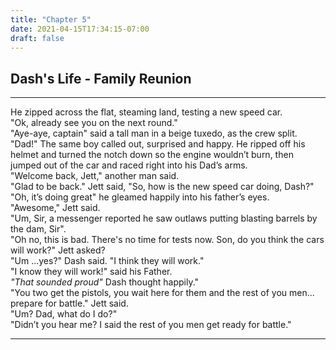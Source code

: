 ```yaml
---
title: "Chapter 5"
date: 2021-04-15T17:34:15-07:00
draft: false
---
```

## Dash's Life - Family Reunion
---
He zipped across the flat, steaming land, testing a new speed car.  
"Ok, already see you on the next round."  
"Aye-aye, captain" said a tall man in a beige tuxedo, as the crew split.  
"Dad!" The same boy called out, surprised and happy. He ripped off his helmet and turned the notch down so                       the engine wouldn’t burn, then jumped out of the car and raced right into his Dad’s arms.  
"Welcome back, Jett," another man said.  
"Glad to be back." Jett said, "So, how is the new speed car doing, Dash?"  
"Oh, it’s doing great" he gleamed happily into his father’s eyes.  
"Awesome," Jett said.  
"Um, Sir, a messenger reported he saw outlaws putting blasting barrels by the dam, Sir".  
"Oh no, this is bad.  There's no time for tests now.  Son, do you think the cars will work?" Jett asked?  
"Um ...yes?" Dash said. "I think they will work."  
"I know they will work!" said his Father.  
*"That sounded proud"* Dash thought happily."  
"You two get the pistols, you wait here for them and the rest of you men... prepare for battle." Jett said.  
"Um? Dad, what do I do?"  
"Didn’t you hear me? I said the rest of you men get ready for battle."

---


